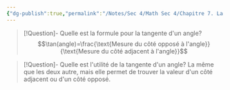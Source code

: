 ```yaml
---
{"dg-publish":true,"permalink":"/Notes/Sec 4/Math Sec 4/Chapitre 7. La trigonométrie/7.2 La tangente d’un angle/"}
---
```



>[!Question]- Quelle est la formule pour la tangente d'un angle?
>$$\tan(angle)=\frac{\text{Mesure du côté opposé à l'angle}}{\text{Mesure du côté adjacent à l'angle}}$$

>[!Question]- Quelle est l'utilité de la tangente d'un angle?
>La même que les deux autre, mais elle permet de trouver la valeur d'un côté adjacent ou d'un côté opposé.

